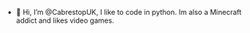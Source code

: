 - 👋 Hi, I’m @CabrestopUK,
I like to code in python.
Im also a Minecraft addict and likes video games.